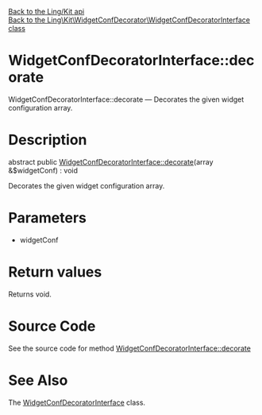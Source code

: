 [Back to the Ling/Kit api](https://github.com/lingtalfi/Kit/blob/master/doc/api/Ling/Kit.md)<br>
[Back to the Ling\Kit\WidgetConfDecorator\WidgetConfDecoratorInterface class](https://github.com/lingtalfi/Kit/blob/master/doc/api/Ling/Kit/WidgetConfDecorator/WidgetConfDecoratorInterface.md)


WidgetConfDecoratorInterface::decorate
================



WidgetConfDecoratorInterface::decorate — Decorates the given widget configuration array.




Description
================


abstract public [WidgetConfDecoratorInterface::decorate](https://github.com/lingtalfi/Kit/blob/master/doc/api/Ling/Kit/WidgetConfDecorator/WidgetConfDecoratorInterface/decorate.md)(array &$widgetConf) : void




Decorates the given widget configuration array.




Parameters
================


- widgetConf

    


Return values
================

Returns void.








Source Code
===========
See the source code for method [WidgetConfDecoratorInterface::decorate](https://github.com/lingtalfi/Kit/blob/master/WidgetConfDecorator/WidgetConfDecoratorInterface.php#L18-L18)


See Also
================

The [WidgetConfDecoratorInterface](https://github.com/lingtalfi/Kit/blob/master/doc/api/Ling/Kit/WidgetConfDecorator/WidgetConfDecoratorInterface.md) class.



